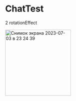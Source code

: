 # ChatTest

2  rotationEffect

<img width="210" alt="Снимок экрана 2023-07-03 в 23 24 39" src="https://github.com/kalashnikovaYla/ChatTest/assets/118187754/f9b15402-7ed0-49ab-947e-5370ab5513fd">
